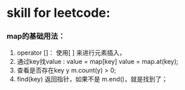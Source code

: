 # skill for leetcode:

### map的基础用法：

1. operator []：
    使用[ ] 来进行元素插入，
2. 通过key找value :
   value = map[key] 
   value = map.at(key);
3. 查看是否存在key y
    m.count(y) > 0;
4. find(key) 返回指针，如果不是 m.end()，就是找到了；